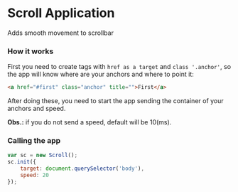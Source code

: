 # Scroll Application

Adds smooth movement to scrollbar

### How it works
First you need to create <a> tags with ```href as a target``` and ```class '.anchor'```, so the app will know where are your anchors and where to point it:
```html
<a href="#first" class="anchor" title="">First</a>
```
After doing these, you need to start the app sending the container of your anchors and speed.

**Obs.:** if you do not send a speed, default will be 10(ms).


### Calling the app
```javascript
var sc = new Scroll();
sc.init({
    target: document.querySelector('body'),
    speed: 20
});
```
